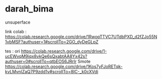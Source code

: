# darah_bima
unsuperface

link colab : https://colab.research.google.com/drive/1RwopTTVC7UTdbPXD_d2fZJo55N1vbMSF?authuser=1#scrollTo=2GO_dyDeGLpZ

tes : ori https://colab.research.google.com/drive/1-ucEWvqM9iqx8vkQe6sQxabtAA8Yx42s?authuser=0#scrollTo=qtbEOS6JRrIr
      Smote https://colab.research.google.com/drive/1Kos7yFJoRETqk-kvLMvnIZaQ7P9zdd1v#scrollTo=8IC-_k0cXVdi
